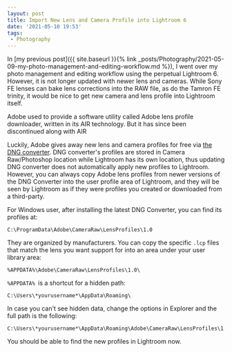 ```yaml
---
layout: post
title: Import New Lens and Camera Profile into Lightroom 6
date: '2021-05-10 19:53'
tags:
 - Photography
---
```


In [my previous post]({{ site.baseurl }}{% link _posts/Photography/2021-05-09-my-photo-management-and-editing-workflow.md %}), I went over my photo management and editing workflow using the perpetual Lightroom 6. However, it is not longer updated with newer lens and cameras. While Sony FE lenses can bake lens corrections into the RAW file, as do the Tamron FE trinity, it would be nice to get new camera and lens profile into Lightroom itself.

Adobe used to provide a software utility called Adobe lens profile downloader, written in its AIR technology. But it has since been discontinued along with AIR

Luckily, Adobe gives away new lens and camera profiles for free via [the DNG converter](https://helpx.adobe.com/photoshop/using/adobe-dng-converter.html). DNG converter's profiles are stored in Camera Raw/Photoshop location while Lightroom has its own location, thus updating DNG converter does not automatically apply new profiles to Lightroom. However, you can always copy Adobe lens profiles from newer versions of the DNG Converter into the user profile area of Lightroom, and they will be seen by Lightroom as if they were profiles you created or downloaded from a third-party.

For Windows user, after installing the latest DNG Converter, you can find its profiles at:
```
C:\ProgramData\Adobe\CameraRaw\LensProfiles\1.0
```

They are organized by manufacturers. You can copy the specific `.lcp` files that match the lens you want support for into an area under your user library area:

```
%APPDATA%\Adobe\CameraRaw\LensProfiles\1.0\
```
`%APPDATA% `is a shortcut for a hidden path:
```
C:\Users\*yourusername*\AppData\Roaming\
```
In case you can't see hidden data, change the options in Explorer and the full path is the following:

```
C:\Users\*yourusername*\AppData\Roaming\Adobe\CameraRaw\LensProfiles\1.0\
```

You should be able to find the new profiles in Lightroom now.

